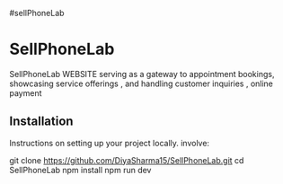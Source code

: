 #sellPhoneLab

# SellPhoneLab

SellPhoneLab WEBSITE serving as a gateway to appointment bookings, showcasing service offerings , and handling customer inquiries , online payment

## Installation

Instructions on setting up your project locally. involve:

git clone https://github.com/DiyaSharma15/SellPhoneLab.git
cd SellPhoneLab
npm install
npm run dev
